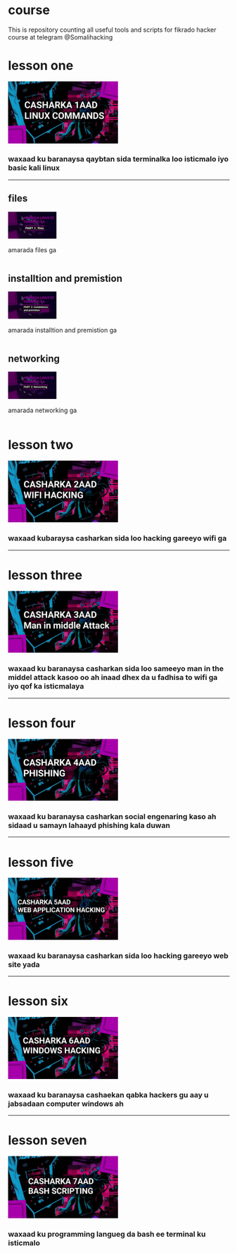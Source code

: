 # course
This is repository counting all useful tools and scripts for fikrado hacker course at telegram @Somalihacking 
# lesson one 
 <img width="250px" src="https://raw.githubusercontent.com/fikrado-orgnasation/course/main/Img/L1.png?token=AQMY5YIK3VPVQ3KLWWQXM7LBXS64M" >

 ###  waxaad ku baranaysa qaybtan sida terminalka loo isticmalo iyo basic kali linux
 -----

 ## files
 <img width="110px" src="https://raw.githubusercontent.com/fikrado-orgnasation/course/main/Img/1.1.jpg?token=AQMY5YN6SEV4T7ZMHZG5SULBXS7UG">
 
 amarada files ga
 ```
 
 ```


## installtion and premistion
<img width="110px" src="https://raw.githubusercontent.com/fikrado-orgnasation/course/main/Img/1.2.jpg?token=AQMY5YL6TKTBKTN5PBC3CCTBXS7US">

amarada installtion and premistion ga
 ```
 
 ```
 
## networking 
<img width="110px" src="https://raw.githubusercontent.com/fikrado-orgnasation/course/main/Img/1.3.jpg?token=AQMY5YLXWUTD2AS6PIF5ADDBXS7UY">

amarada networking  ga
 ```
 
 ```
 
# lesson two 
 <img width="250px" src="https://raw.githubusercontent.com/fikrado-orgnasation/course/main/Img/L2.jpg?token=AQMY5YMBO63URZE27ZEXB2TBXS7T4">

 ### waxaad kubaraysa casharkan sida loo hacking gareeyo wifi ga 

 -----

 # lesson three
 <img width="250px" src="https://raw.githubusercontent.com/fikrado-orgnasation/course/main/Img/L3.jpg?token=AQMY5YMZZZLXJVAFEM5HTG3BXS7EK">

### waxaad ku baranaysa casharkan sida loo sameeyo man in the middel attack kasoo oo ah inaad dhex da u fadhisa to wifi ga iyo qof ka isticmalaya 
 -----

 # lesson four
 <img width="250px" src="https://raw.githubusercontent.com/fikrado-orgnasation/course/main/Img/L4.jpg?token=AQMY5YP5GLOSQGO2LCEEPCTBXS6ZG">

 ### waxaad ku baranaysa casharkan social engenaring kaso ah sidaad u samayn lahaayd phishing kala duwan 

 -----

 # lesson five
 <img width="250px" src="https://raw.githubusercontent.com/fikrado-orgnasation/course/main/Img/L5.jpg?token=AQMY5YIATNULDNRNGYN2XMTBXS7JA">

 ### waxaad ku baranaysa casharkan sida loo hacking gareeyo web site yada 

 -----

 # lesson six
 <img width="250px" src="https://raw.githubusercontent.com/fikrado-orgnasation/course/main/Img/L6.jpg?token=AQMY5YJ3LJWLRXA7IDSARNDBXS7IY">

 ### waxaad ku baranaysa cashaekan qabka hackers gu aay u jabsadaan computer windows ah 

 -----

# lesson seven
 <img width="250px" src="https://raw.githubusercontent.com/fikrado-orgnasation/course/main/Img/L7.jpg?token=AQMY5YOQO5QAIG6L7CODZBDBXS7IM">
 
 ### waxaad ku programming langueg da bash ee terminal ku isticmalo
